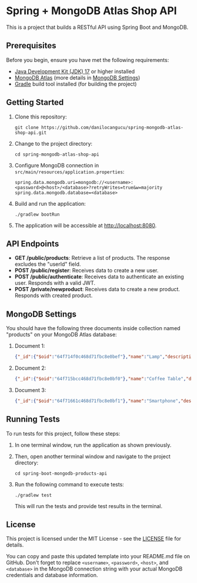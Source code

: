 # Spring + MongoDB Atlas Shop API

This is a project that builds a RESTful API using Spring Boot and MongoDB.

## Prerequisites

Before you begin, ensure you have met the following requirements:

- [Java Development Kit (JDK) 17](https://www.oracle.com/java/technologies/javase-downloads.html) or higher installed
- [MongoDB Atlas](https://www.mongodb.com/cloud/atlas) (more details in [MongoDB Settings](#mongodb-settings))
- [Gradle](https://gradle.org/) build tool installed (for building the project)

## Getting Started

1. Clone this repository:

   ```shell
   git clone https://github.com/danilocangucu/spring-mongodb-atlas-shop-api.git

2. Change to the project directory:

   ```shell
   cd spring-mongodb-atlas-shop-api
   ```

3. Configure MongoDB connection in `src/main/resources/application.properties`:

   ```properties
   spring.data.mongodb.uri=mongodb://<username>:<password>@<host>/<database>?retryWrites=true&w=majority
   spring.data.mongodb.database=<database>
   ```

4. Build and run the application:

   ```shell
   ./gradlew bootRun
   ```

5. The application will be accessible at [http://localhost:8080](http://localhost:8080).

## API Endpoints

- **GET /public/products**: Retrieve a list of products. The response excludes the "userId" field.
- **POST /public/register**: Receives data to create a new user.
- **POST /public/authenticate**: Receives data to authenticate an existing user. Responds with a valid JWT.
- **POST /private/newproduct**: Receives data to create a new product. Responds with created product.

## MongoDB Settings

You should have the following three documents inside collection named "products" on your MongoDB Atlas database:

1. Document 1:
   ```json
   {"_id":{"$oid":"64f714f0c468d71fbc8e0bef"},"name":"Lamp","description":"Contemporary lamp","price":{"$numberDouble":"9.99"},"userId":"123"}
   ```

2. Document 2:
   ```json
   {"_id":{"$oid":"64f715bcc468d71fbc8e0bf0"},"name":"Coffee Table","description":"Modern glass coffee table with chrome accents","price":{"$numberDouble":"149.99"},"userId":"456"}
   ```

3. Document 3:
   ```json
   {"_id":{"$oid":"64f71661c468d71fbc8e0bf1"},"name":"Smartphone","description":"High-end smartphone with cutting-edge features","price":{"$numberDouble":"699.99"},"userId":"789"}
   ```

## Running Tests

To run tests for this project, follow these steps:

1. In one terminal window, run the application as shown previously.

2. Then, open another terminal window and navigate to the project directory:

   ```shell
   cd spring-boot-mongodb-products-api
   ```

3. Run the following command to execute tests:

   ```shell
   ./gradlew test
   ```

   This will run the tests and provide test results in the terminal.

## License

This project is licensed under the MIT License - see the [LICENSE](LICENSE) file for details.

You can copy and paste this updated template into your README.md file on GitHub. Don't forget to replace `<username>`, `<password>`, `<host>`, and `<database>` in the MongoDB connection string with your actual MongoDB credentials and database information.
